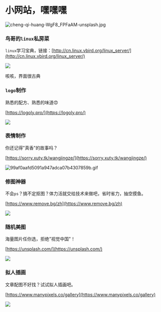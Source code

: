 # 小网站，嘿嘿嘿

![cheng-qi-huang-WgF8_FPFaAM-unsplash.jpg](https://fudongdong-statics.oss-cn-beijing.aliyuncs.com/images/20220520/8788faeae0294f3faa3d0b213582475a.jpg?x-oss-process=style/z.wiki)


### 鸟哥的`linux`私房菜

`linux`学习宝典，链接：[http://cn.linux.vbird.org/linux_server/](http://cn.linux.vbird.org/linux_server/)

![](https://fudongdong-statics.oss-cn-beijing.aliyuncs.com/images/20220520/ee8e1cc1fb2a43c08342ca98cc9e5a40.png?x-oss-process=style/z.wiki)

咳咳，界面很古典

### `logo`制作

熟悉的配方、熟悉的味道😍 

[https://logoly.pro/](https://logoly.pro/)

![](https://fudongdong-statics.oss-cn-beijing.aliyuncs.com/images/20220520/cf09003dd1ed4fc0913207c905e95fb5.png?x-oss-process=style/z.wiki)


### 表情制作

你还记得"真香"的故事吗？

[https://sorry.xuty.tk/wangjingze/](https://sorry.xuty.tk/wangjingze/)

![99af0aafd5091a947adca07b4307859b.gif](https://fudongdong-statics.oss-cn-beijing.aliyuncs.com/images/20220520/91bf5202d0ff4b9e8678592f21823fca.gif)

### 修图神器

不会`ps`？搞不定抠图？体力活就交给技术来做吧，省时省力，抽空摸鱼。

[https://www.remove.bg/zh](https://www.remove.bg/zh)


![](https://fudongdong-statics.oss-cn-beijing.aliyuncs.com/images/20220520/ea66cb8143a14f35b4dde6a43d8fa581.png?x-oss-process=style/z.wiki)

### 随机美图

海量图片任你选，拒绝"视觉中国"！

[https://unsplash.com/](https://unsplash.com/)

![](https://fudongdong-statics.oss-cn-beijing.aliyuncs.com/images/20220520/987cdbd366724946911c690ad0ef47d9.png?x-oss-process=style/z.wiki)

### 拟人插画

文章配图不好找？试试拟人插画吧。

[https://www.manypixels.co/gallery](https://www.manypixels.co/gallery)

![](https://fudongdong-statics.oss-cn-beijing.aliyuncs.com/images/20220520/c6cfecfc628b47dc9079e101936c79eb.png?x-oss-process=style/z.wiki)

